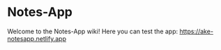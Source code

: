 # Notes-App

Welcome to the Notes-App wiki! Here you can test the app: https://ake-notesapp.netlify.app
